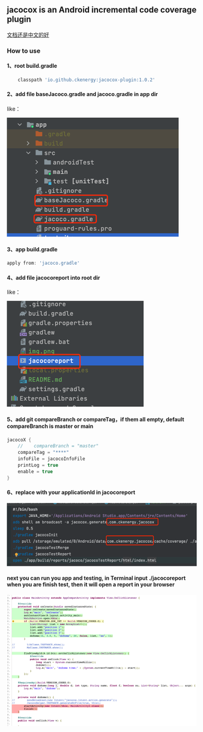 ## jacocox is an Android incremental code coverage plugin

[文档还是中文的好](README-CN.md)

### How to use

#### 1、root build.gradle

```groovy
    classpath 'io.github.ckenergy:jacocox-plugin:1.0.2'
```
#### 2、add file **baseJacoco.gradle** and **jacoco.gradle** in app dir

like：

![img.png](img.png)

#### 3、app build.gradle
```groovy
apply from: 'jacoco.gradle'
```
#### 4、add file **jacocoreport** into root dir

like：

![img_1.png](img_1.png)

#### 5、add git **compareBranch** or **compareTag**，if them all empty, default compareBranch is master or main
```groovy
jacocoX {
    //    compareBranch = "master"
    compareTag = "****"
    infoFile = jacocoInfoFile
    printLog = true
    enable = true
}
```

#### 6、replace with your **applicationId** in **jacocoreport**

![img_2.png](img_2.png)

#### next you can run you app and testing, in Terminal input **./jacocoreport** when you are finish test, then it will open a report in your browser

![img_3.png](img_3.png)

